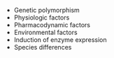 - Genetic polymorphism
- Physiologic factors
- Pharmacodynamic factors
- Environmental factors​
- Induction of enzyme expression ​    
- Species differences